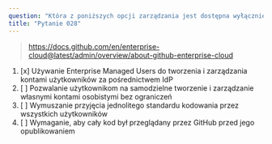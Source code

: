 ```yaml
---
question: "Która z poniższych opcji zarządzania jest dostępna wyłącznie w GitHub Enterprise Cloud?"
title: "Pytanie 028"
---
```


> https://docs.github.com/en/enterprise-cloud@latest/admin/overview/about-github-enterprise-cloud
1. [x] Używanie Enterprise Managed Users do tworzenia i zarządzania kontami użytkowników za pośrednictwem IdP
1. [ ] Pozwalanie użytkownikom na samodzielne tworzenie i zarządzanie własnymi kontami osobistymi bez ograniczeń
1. [ ] Wymuszanie przyjęcia jednolitego standardu kodowania przez wszystkich użytkowników
1. [ ] Wymaganie, aby cały kod był przeglądany przez GitHub przed jego opublikowaniem
